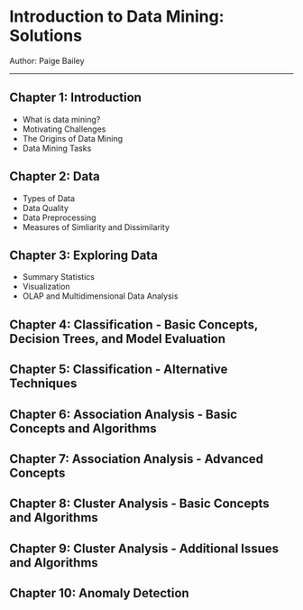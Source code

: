 # Introduction to Data Mining: Solutions
Author: Paige Bailey

------

## Chapter 1: Introduction
* What is data mining?
* Motivating Challenges
* The Origins of Data Mining
* Data Mining Tasks

## Chapter 2: Data
* Types of Data
* Data Quality
* Data Preprocessing
* Measures of Simliarity and Dissimilarity

## Chapter 3: Exploring Data
* Summary Statistics 
* Visualization
* OLAP and Multidimensional Data Analysis

## Chapter 4: Classification - Basic Concepts, Decision Trees, and Model Evaluation

## Chapter 5: Classification - Alternative Techniques

## Chapter 6: Association Analysis - Basic Concepts and Algorithms

## Chapter 7: Association Analysis - Advanced Concepts

## Chapter 8: Cluster Analysis - Basic Concepts and Algorithms

## Chapter 9: Cluster Analysis - Additional Issues and Algorithms

## Chapter 10: Anomaly Detection
